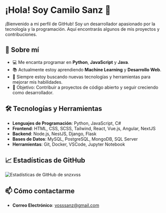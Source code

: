 # ¡Hola! Soy Camilo Sanz 👋

¡Bienvenido a mi perfil de GitHub! Soy un desarrollador apasionado por la tecnología y la programación. Aquí encontrarás algunos de mis proyectos y contribuciones.

## 🚀 Sobre mí

- 💻 Me encanta programar en **Python**, **JavaScript** y **Java**.
- 📚 Actualmente estoy aprendiendo **Machine Learning** y **Desarrollo Web**.
- 🌱 Siempre estoy buscando nuevas tecnologías y herramientas para mejorar mis habilidades.
- 🎯 Objetivo: Contribuir a proyectos de código abierto y seguir creciendo como desarrollador.

## 🛠 Tecnologías y Herramientas

- **Lenguajes de Programación**: Python, JavaScript, C#
- **Frontend**: HTML, CSS, SCSS, Tailwind, React, Vue.js, Angular, NextJS
- **Backend**: Node.js, NestJS, Django, Flask
- **Bases de Datos**: MySQL, PostgreSQL, MongoDB, SQL Server
- **Herramientas**: Git, Docker, VSCode, Jupyter Notebook

## 📈 Estadísticas de GitHub

![Estadísticas de GitHub de snzxvss](https://github-readme-stats.vercel.app/api?username=snzxvss&show_icons=true&theme=radical)

## 📫 Cómo contactarme

- **Correo Electrónico**: vosssanz@gmail.com
